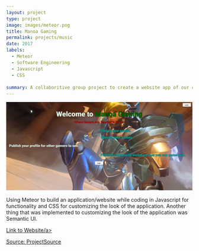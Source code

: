 ```yaml
---
layout: project
type: project
image: images/meteor.png
title: Manoa Gaming 
permalink: projects/music
date: 2017
labels:
  - Meteor
  - Software Engineering
  - Javascript
  - CSS

summary: A collaboritive group project to create a website app of our choosing and customization using Meteor.
---
```


<img class="ui medium right floated rounded image" src="../images/mgaming.png">

Using Meteor to build an application/website while coding in Javascript for functionality and CSS for customizing the look of the application. Another thing that was implemented to customizing the look of the application was Semantic UI.

<a href="http://manoagaming1.meteorapp.com/"><i class="large meteor icon"></i>Link to Website/a>



Source: <a href="https://manoagaming.github.io/"><i class="large github icon"></i>ProjectSource</a>

